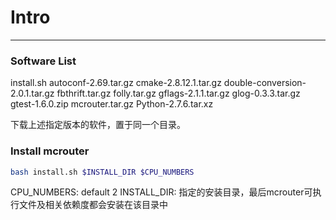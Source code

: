 # Intro
---

### Software List

install.sh
autoconf-2.69.tar.gz
cmake-2.8.12.1.tar.gz
double-conversion-2.0.1.tar.gz
fbthrift.tar.gz
folly.tar.gz
gflags-2.1.1.tar.gz
glog-0.3.3.tar.gz
gtest-1.6.0.zip
mcrouter.tar.gz
Python-2.7.6.tar.xz

下载上述指定版本的软件，置于同一个目录。

### Install mcrouter

```bash
bash install.sh $INSTALL_DIR $CPU_NUMBERS
```
CPU_NUMBERS: default 2
INSTALL_DIR: 指定的安装目录，最后mcrouter可执行文件及相关依赖度都会安装在该目录中



